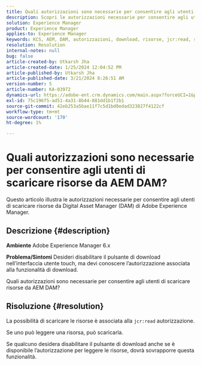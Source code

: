 ```yaml
---
title: Quali autorizzazioni sono necessarie per consentire agli utenti di scaricare risorse da AEM DAM?
description: Scopri le autorizzazioni necessarie per consentire agli utenti di scaricare risorse da Adobe Experience Manager DAM.
solution: Experience Manager
product: Experience Manager
applies-to: Experience Manager
keywords: KCS, AEM, DAM, autorizzazioni, download, risorse, jcr:read, sistema di gestione delle risorse digitali
resolution: Resolution
internal-notes: null
bug: false
article-created-by: Utkarsh Jha
article-created-date: 1/25/2024 12:04:52 PM
article-published-by: Utkarsh Jha
article-published-date: 3/21/2024 8:26:51 AM
version-number: 5
article-number: KA-03972
dynamics-url: https://adobe-ent.crm.dynamics.com/main.aspx?forceUCI=1&pagetype=entityrecord&etn=knowledgearticle&id=ecedb8ef-79bb-ee11-a569-6045bd0065b6
exl-id: 75c196f5-ad51-4a31-8b44-881dd1b1f2b1
source-git-commit: 42eb253a5bae11f7c5d1bd0edad323827f4122cf
workflow-type: tm+mt
source-wordcount: '170'
ht-degree: 1%

---
```


# Quali autorizzazioni sono necessarie per consentire agli utenti di scaricare risorse da AEM DAM?


Questo articolo illustra le autorizzazioni necessarie per consentire agli utenti di scaricare risorse da Digital Asset Manager (DAM) di Adobe Experience Manager.

## Descrizione {#description}


<b>Ambiente</b>
Adobe Experience Manager 6.x

<b>Problema/Sintomi</b>
Desideri disabilitare il pulsante di download nell’interfaccia utente touch, ma devi conoscere l’autorizzazione associata alla funzionalità di download.

Quali autorizzazioni sono necessarie per consentire agli utenti di scaricare risorse da AEM DAM?


## Risoluzione {#resolution}


La possibilità di scaricare le risorse è associata alla `jcr:read` autorizzazione.

Se uno può leggere una risorsa, può scaricarla.

Se qualcuno desidera disabilitare il pulsante di download anche se è disponibile l’autorizzazione per leggere le risorse, dovrà sovrapporre questa funzionalità.
